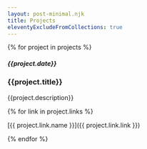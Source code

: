 ```yaml
---
layout: post-minimal.njk
title: Projects
eleventyExcludeFromCollections: true
---
```


{% for project in projects %}

<p></p>

##### {{project.date}}

### {{project.title}}

<p>{{project.description}}</p>

{% for link in project.links %}

[{{ project.link.name }}]({{ project.link.link }})

{% endfor %}
